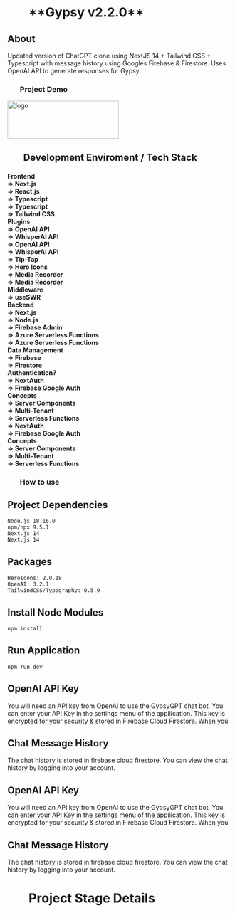 <h1>
<ul><b>
**Gypsy v2.2.0**
</b></ul>
</h1>

<h2>
About
</h2>
<p>
Updated version of ChatGPT clone using NextJS 14 + Tailwind CSS + Typescript with message history using Googles Firebase & Firestore. Uses OpenAI API to generate responses for Gypsy. 
</p>
<h3>
<ul><b>Project Demo</b></ul>
</h3>

<a href=""> </a> <a href="https://vagablog.vercel.app/" target="blank"><img align="center" src="https://vagablog.vercel.app/_next/image?url=%2F_next%2Fstatic%2Fmedia%2Fai-3.f1583cb3.jpg&w=640&q=75" alt="logo" height="85" width="250" /></a>

<h2>
<ul><b>Development Enviroment / Tech Stack</b></ul>
</h2>
<h4>
    Frontend<br>
        => Next.js<br>
        => React.js<br>
        => Typescript<br>
        => Typescript<br>
        => Tailwind CSS<br>
    Plugins<br>
        => OpenAI API<br>
        => WhisperAI API<br>
        => OpenAI API<br>
        => WhisperAI API<br>
        => Tip-Tap<br>
        => Hero Icons<br>
        => Media Recorder<br>
        => Media Recorder<br>
    Middleware<br>
        => useSWR<br>
    Backend<br>
        => Next.js<br>
        => Node.js<br>
        => Firebase Admin<br>           
        => Azure Serverless Functions<br>           
        => Azure Serverless Functions<br>           
    Data Management<br>
        => Firebase<br>
        => Firestore<br>
    Authentication?<br>
        => NextAuth<br>
        => Firebase Google Auth<br>
    Concepts<br>
        => Server Components<br>
        => Multi-Tenant<br>
        => Serverless Functions<br>
        => NextAuth<br>
        => Firebase Google Auth<br>
    Concepts<br>
        => Server Components<br>
        => Multi-Tenant<br>
        => Serverless Functions<br>
</h4>

<h3>
<ul><b>How to use</b></ul>
</h3>

## **Project Dependencies**

    Node.js 18.16.0
    npm/npx 9.5.1
    Next.js 14
    Next.js 14

## Packages

    HeroIcons: 2.0.18
    OpenAI: 3.2.1
    TailwindCSS/Typography: 0.5.9

## Install Node Modules

    npm install

## Run Application

    npm run dev

## OpenAI API Key

You will need an API key from OpenAI to use the GypsyGPT chat bot. You can enter your API Key in the settings menu of the appilication. This key is encrypted for your security & stored in Firebase Cloud Firestore. When you

## Chat Message History

The chat history is stored in firebase cloud firestore. You can view the chat history by logging into your account.

## OpenAI API Key

You will need an API key from OpenAI to use the GypsyGPT chat bot. You can enter your API Key in the settings menu of the appilication. This key is encrypted for your security & stored in Firebase Cloud Firestore. When you

## Chat Message History

The chat history is stored in firebase cloud firestore. You can view the chat history by logging into your account.

<h1>
<ul><b>Project Stage Details</b></ul>
</h1>
